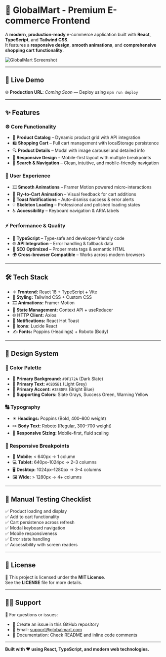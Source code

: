 # 🛒 GlobalMart - Premium E-commerce Frontend  

A **modern**, **production-ready** e-commerce application built with **React**, **TypeScript**, and **Tailwind CSS**.  
It features a **responsive design**, **smooth animations**, and **comprehensive shopping cart functionality**.  

![GlobalMart Screenshot](https://www.istockphoto.com/photo/online-shopping-e-commerce-and-digital-marketing-concept-person-using-a-smartphone-gm2167250066-587320825)

---

## 🚀 Live Demo  
🌐 **Production URL**: *Coming Soon* — Deploy using `npm run deploy`  

---

## ✨ Features  

### ⚙️ Core Functionality  
- 🧾 **Product Catalog** – Dynamic product grid with API integration  
- 🛍️ **Shopping Cart** – Full cart management with localStorage persistence  
- 🔍 **Product Details** – Modal with image carousel and detailed info  
- 📱 **Responsive Design** – Mobile-first layout with multiple breakpoints  
- 🧭 **Search & Navigation** – Clean, intuitive, and mobile-friendly navigation  

### 💫 User Experience  
- 🎞️ **Smooth Animations** – Framer Motion powered micro-interactions  
- 🛒 **Fly-to-Cart Animation** – Visual feedback for cart additions  
- 🔔 **Toast Notifications** – Auto-dismiss success & error alerts  
- 💡 **Skeleton Loading** – Professional and polished loading states  
- ♿ **Accessibility** – Keyboard navigation & ARIA labels  

### ⚡ Performance & Quality  
- 🧠 **TypeScript** – Type-safe and developer-friendly code  
- 🌐 **API Integration** – Error handling & fallback data  
- 🧩 **SEO Optimized** – Proper meta tags & semantic HTML  
- 🌍 **Cross-browser Compatible** – Works across modern browsers  

---

## 🛠️ Tech Stack  

- ⚛️ **Frontend:** React 18 + TypeScript + Vite  
- 🎨 **Styling:** Tailwind CSS + Custom CSS  
- 🎞️ **Animations:** Framer Motion  
- 🔧 **State Management:** Context API + useReducer  
- 🌐 **HTTP Client:** Axios  
- 🔔 **Notifications:** React Hot Toast  
- 🎯 **Icons:** Lucide React  
- ✍️ **Fonts:** Poppins (Headings) + Roboto (Body)  

---

## 🎨 Design System  

### 🎨 Color Palette  
- 🖤 **Primary Background:** `#0F172A` (Dark Slate)  
- 🩶 **Primary Text:** `#CBD5E1` (Light Grey)  
- 💙 **Primary Accent:** `#38BDF8` (Bright Blue)  
- 🌈 **Supporting Colors:** Slate Grays, Success Green, Warning Yellow  

### 🔠 Typography  
- ✴️ **Headings:** Poppins (Bold, 400–800 weight)  
- ✏️ **Body Text:** Roboto (Regular, 300–700 weight)  
- 📱 **Responsive Sizing:** Mobile-first, fluid scaling  

### 📱 Responsive Breakpoints  
- 📲 **Mobile:** < 640px → 1 column  
- 💻 **Tablet:** 640px–1024px → 2–3 columns  
- 🖥️ **Desktop:** 1024px–1280px → 3–4 columns  
- 🖼️ **Wide:** > 1280px → 4+ columns  

---

## 🧪 Manual Testing Checklist  
✅ Product loading and display  
✅ Add to cart functionality  
✅ Cart persistence across refresh  
✅ Modal keyboard navigation  
✅ Mobile responsiveness  
✅ Error state handling  
✅ Accessibility with screen readers  

---

## 📄 License  
🪪 This project is licensed under the **MIT License**.  
See the **LICENSE** file for more details.  

---

## 🙋‍♂️ Support  
💬 For questions or issues:  
- 🧾 Create an issue in this GitHub repository  
- 📧 Email: [support@globalmart.com](mailto:support@globalmart.com)  
- 📘 Documentation: Check README and inline code comments  

---

**Built with ❤️ using React, TypeScript, and modern web technologies.**
